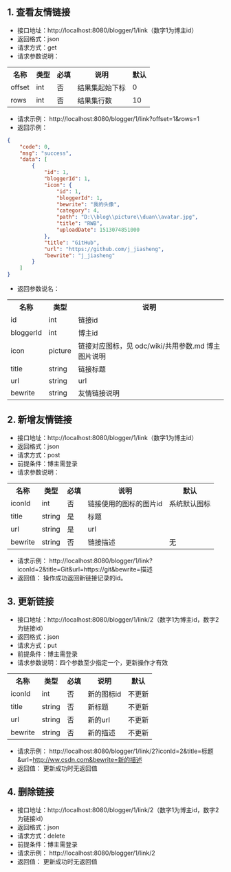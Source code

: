 
## 1. 查看友情链接
- 接口地址：http://localhost:8080/blogger/1/link（数字1为博主id）
- 返回格式：json
- 请求方式：get
- 请求参数说明：
<table>
<tr>
<th>名称</th>
<th>类型</th>
<th>必填</th>
<th>说明</th>
<th>默认</th>
</tr>
<tr>
<td>offset</td>
<td>int</td>
<td>否</td>
<td>结果集起始下标</td>
<td>0</td>
</tr>
<tr>
<td>rows</td>
<td>int</td>
<td>否</td>
<td>结果集行数</td>
<td>10</td>
</tr>
</table>

- 请求示例：
http://localhost:8080/blogger/1/link?offset=1&rows=1
- 返回示例：
```json
{
    "code": 0,
    "msg": "success",
    "data": [
        {
            "id": 1,
            "bloggerId": 1,
            "icon": {
                "id": 1,
                "bloggerId": 1,
                "bewrite": "我的头像",
                "category": 4,
                "path": "D:\\blog\\picture\\duan\\avatar.jpg",
                "title": "RWB",
                "uploadDate": 1513074851000
            },
            "title": "GitHub",
            "url": "https://github.com/j_jiasheng",
            "bewrite": "j_jiasheng"
        }
    ]
}
```
- 返回参数说名：
<table>
<tr>
<th>名称</th>
<th>类型</th>
<th>说明</th>
</tr>
<tr>
<td>id</td>
<td>int</td>
<td>链接id</td>
</tr>
<tr>
<td>bloggerId</td>
<td>int</td>
<td>博主id</td>
</tr>
<tr>
<td>icon</td>
<td>picture</td>
<td>链接对应图标，见 odc/wiki/共用参数.md 博主图片说明</td>
</tr>
<tr>
<td>title</td>
<td>string</td>
<td>链接标题</td>
</tr>
<tr>
<td>url</td>
<td>string</td>
<td>url</td>
</tr>
<tr>
<td>bewrite</td>
<td>string</td>
<td>友情链接说明</td>
</tr>
</table>

## 2. 新增友情链接
- 接口地址：http://localhost:8080/blogger/1/link（数字1为博主id）
- 返回格式：json
- 请求方式：post
- 前提条件：博主需登录
- 请求参数说明：
<table>
<tr>
<th>名称</th>
<th>类型</th>
<th>必填</th>
<th>说明</th>
<th>默认</th>
</tr>
<tr>
<td>iconId</td>
<td>int</td>
<td>否</td>
<td>链接使用的图标的图片id</td>
<td>系统默认图标</td>
</tr>
<tr>
<td>title</td>
<td>string</td>
<td>是</td>
<td>标题</td>
<td></td>
</tr>
<tr>
<td>url</td>
<td>string</td>
<td>是</td>
<td>url</td>
<td></td>
</tr>
<tr>
<td>bewrite</td>
<td>string</td>
<td>否</td>
<td>链接描述</td>
<td>无</td>
</tr>
</table>

- 请求示例：
http://localhost:8080/blogger/1/link?iconId=2&title=Git&url=https://git&bewrite=描述
- 返回值：
操作成功返回新链接记录的id。

## 3. 更新链接
- 接口地址：http://localhost:8080/blogger/1/link/2（数字1为博主id，数字2为链接id）
- 返回格式：json
- 请求方式：put
- 前提条件：博主需登录
- 请求参数说明：四个参数至少指定一个，更新操作才有效
<table>
<tr>
<th>名称</th>
<th>类型</th>
<th>必填</th>
<th>说明</th>
<th>默认</th>
</tr>
<tr>
<td>iconId</td>
<td>int</td>
<td>否</td>
<td>新的图标id</td>
<td>不更新</td>
</tr>
<tr>
<td>title</td>
<td>string</td>
<td>否</td>
<td>新标题</td>
<td>不更新</td>
</tr>
<tr>
<td>url</td>
<td>string</td>
<td>否</td>
<td>新的url</td>
<td>不更新</td>
</tr>
<tr>
<td>bewrite</td>
<td>string</td>
<td>否</td>
<td>新的描述</td>
<td>不更新</td>
</tr>
</table>

- 请求示例：
http://localhost:8080/blogger/1/link/2?iconId=2&title=标题&url=http://ww.csdn.com&bewrite=新的描述
- 返回值：
更新成功时无返回值

## 4. 删除链接
- 接口地址：http://localhost:8080/blogger/1/link/2（数字1为博主id，数字2为链接id）
- 返回格式：json
- 请求方式：delete
- 前提条件：博主需登录
- 请求示例：
http://localhost:8080/blogger/1/link/2
- 返回值：
更新成功时无返回值
